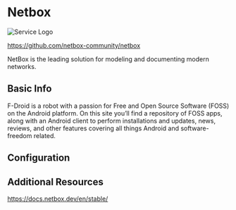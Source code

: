 # Netbox

![Service Logo](/assets/services/netbox/netbox.jpg)

https://github.com/netbox-community/netbox

NetBox is the leading solution for modeling and documenting modern networks.

## Basic Info

F-Droid is a robot with a passion for Free and Open Source Software (FOSS) on the Android platform. On this site you’ll find a repository of FOSS apps, along with an Android client to perform installations and updates, news, reviews, and other features covering all things Android and software-freedom related.



## Configuration



## Additional Resources

https://docs.netbox.dev/en/stable/

